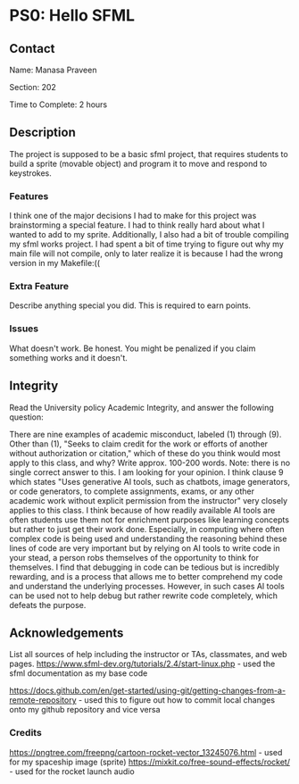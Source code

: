 # PS0: Hello SFML

## Contact
Name: Manasa Praveen

Section: 202

Time to Complete: 2 hours


## Description
The project is supposed to be a basic sfml project, that requires students to build a sprite (movable object) and program it to move and respond to keystrokes.

### Features
I think one of the major decisions I had to make for this project was brainstorming a special feature. I had to think really hard about what I wanted to add to my sprite.
Additionally, I also had a bit of trouble compiling my sfml works project. I had spent a bit of time trying to figure out why my main file will not compile, only to later realize it is because I had the wrong version in my Makefile:((

### Extra Feature
Describe anything special you did.  This is required to earn points.

### Issues
What doesn't work.  Be honest.  You might be penalized if you claim something works and it doesn't.


## Integrity
Read the University policy Academic Integrity, and answer the following question:

There are nine examples of academic misconduct, labeled (1) through (9). Other than (1), "Seeks to claim credit for the work or efforts of another without authorization or citation," which of these do you think would most apply to this class, and why? Write approx. 100-200 words. Note: there is no single correct answer to this. I am looking for your opinion.
I think clause 9 which states "Uses generative AI tools, such as chatbots, image generators, or code generators, to complete assignments, exams, or any other academic work without explicit permission from the instructor" very closely applies to this class. I think because of how readily available AI tools are often students use them not for enrichment purposes like learning concepts but rather to just get their work done. Especially, in computing where often complex code is being used and understanding the reasoning behind these lines of code are very important but by relying on AI tools to write code in your stead, a person robs themselves of the opportunity to think for themselves. I find that debugging in code can be tedious but is incredibly rewarding, and is a process that allows me to better comprehend my code and understand the underlying processes. However, in such cases AI tools can be used not to help debug but rather rewrite code completely, which defeats the purpose. 


## Acknowledgements
List all sources of help including the instructor or TAs, classmates, and web pages.
https://www.sfml-dev.org/tutorials/2.4/start-linux.php - used the sfml documentation as my base code

https://docs.github.com/en/get-started/using-git/getting-changes-from-a-remote-repository - used this to figure out how to commit local changes onto my github repository and vice versa

### Credits
https://pngtree.com/freepng/cartoon-rocket-vector_13245076.html - used for my spaceship image (sprite)
https://mixkit.co/free-sound-effects/rocket/ - used for the rocket launch audio
